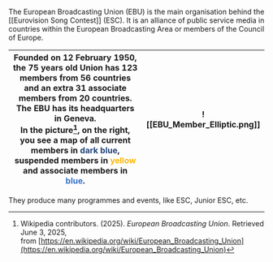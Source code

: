The European Broadcasting Union (EBU) is the main organisation behind the [[Eurovision Song Contest]] (ESC). It is an alliance of public service media in countries within the European Broadcasting Area or members of the Council of Europe.


| Founded on 12 February 1950, the 75 years old Union has 123 members from 56 countries and an extra 31 associate members from 20 countries. The EBU has its headquarters in Geneva.<br>In the picture[^1], on the right, you see a map of all current members in <span style="font-weight:bold; color:rgb(33, 68, 120)">dark blue</span>, suspended members in <span style="font-weight:bold; color:rgb(255, 182, 0)">yellow</span> and associate members in <span style="font-weight:bold; color:rgb(55, 113, 200)">blue</span>. | ![[EBU_Member_Elliptic.png]] |
| -------------------------------------------------------------------------------------------------------------------------------------------------------------------------------------------------------------------------------------------------------------------------------------------------------------------------------------------------------------------------------------------------------------------------------------------------------------------------------------------------------------------------------- | ---------------------------- |





They produce many programmes and events, like ESC, Junior ESC, etc.

[^1]: Wikipedia contributors. (2025). _European Broadcasting Union_. Retrieved June 3, 2025, from [https://en.wikipedia.org/wiki/European_Broadcasting_Union](https://en.wikipedia.org/wiki/European_Broadcasting_Union)

